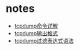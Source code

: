 # notes

* [tcpdump命令详解][tcpdump-command]
* [tcpdump输出格式][tcpdump-output-format]
* [tcpdump过滤表达式语法][tcpdump-filter-syntax]



[tcpdump-command]: https://github.com/bodu93/notes/blob/master/TCPDUMP.md
[tcpdump-output-format]: https://github.com/bodu93/notes/blob/master/TCPDUMP-OUTPUT-FORMAT.md
[tcpdump-filter-syntax]: https://github.com/bodu93/notes/blob/master/TCPDUMP-FILTER-SYNTAX.md